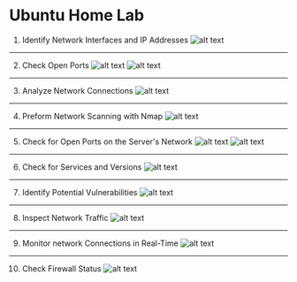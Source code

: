 # Ubuntu Home Lab



1. Identify Network Interfaces and IP Addresses
![alt text](<../images/1 net tools, ip config.png>)


---

2. Check Open Ports
![alt text](<../images/2 iconfig.png>)
![alt text](<../images/2 lsof.png>)

---


3. Analyze Network Connections
![alt text](<../images/3 netstat.png>)


---

4. Preform Network Scanning with Nmap
![alt text](<../images/4 nmap local.png>)



---


5. Check for Open Ports on the Server's Network
![alt text](<../images/5 nmap server scan 1.png>)
![alt text](<../images/5 nmap server scan 2.png>)


---

6. Check for Services and Versions
![alt text](<../images/6 nmap SV localhost.png>)


---

7. Identify Potential Vulnerabilities
![alt text](<../images/7 vuln localhost.png>)

---



8. Inspect Network Traffic
![alt text](<../images/8 doesnt work.png>)

---

9. Monitor network Connections in Real-Time
![alt text](../images/9.png)

---


10. Check Firewall Status
![alt text](../images/10.png)